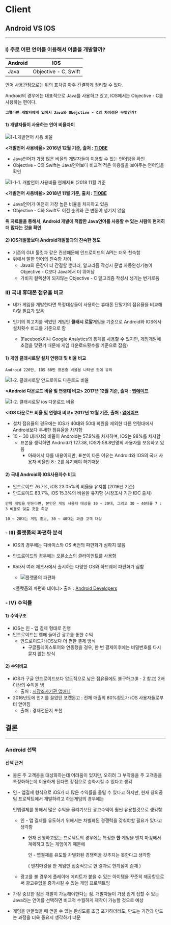 # Client
## Android VS IOS

* * *
### I) 주로 어떤 언어를 이용해서 어플을 개발할까?
 | Android     | IOS    |
|--------|-------|
| Java      |  Objective - C, Swift     |


언어 사용관점으로는 위의 표처럼 아주 간결하게 정리할 수 있다.

Android의 경우에는 대표적으로 Java를 사용하고 있고, IOS에서는 Objective - C를 사용하는 편이다.


 **`그렇다면 개발자에게 있어서 Java와 Obejctive - C의 차이점은 무엇인가?`**
 #### 1) 개발자들이 사용하는 언어 비율차이
![1-1.개발언어 사용 비율](https://user-images.githubusercontent.com/43811124/49524739-aa219580-f8ef-11e8-8c00-8d1898ddd522.PNG "width:30%; height: 20%")
  
 **<개발언어 사용비율> 2016년 12월 기준, 출처 : [TIOBE][1]**
   
   
  * Java언어가 가장 많은 비율의 개발자들이 이용할 수 있는 언어임을 확인
  * Objective - C와 Swift는 Java언어보다 비교적 적은 이용률을 보여주는 언어임을 확인

![1-1-1. 개발언어 사용비율 현재지표 (2018 11월 기준](https://user-images.githubusercontent.com/43811124/49524791-c291b000-f8ef-11e8-8e97-a23d6e2b4f24.PNG "width:30% height: 20%")

 **<개발언어 사용비율> 2018년 11월 기준, 출처 : [TIOBE][1]**


  * Java언어가 여전히 가장 높은 비율을 차지하고 있음
  * Objective - C와 Swift도 이전 순위와 큰 변동이 생기지 않음
  
  **위 자료들을 통해서, Android 개발에 적합한 Java언어를 사용할 수 있는 사람이 현저히 더 많다는 것을 확인**
  
  #### 2) IOS개발툴보다 Android개발툴과의 친숙한 정도
  - 기존의 GUI 툴킷과 같은 컨셉때문에 안드로이드의 API는 더욱 친숙함
  - 위에서 말한 언어의 친숙함 차이
    - Java의 문장이 더 간결할 뿐더러, 알고리즘 작성시 문법 자동완성기능이 Objective - C보다 Java에서 더 뛰어남
    - 가비지 컬렉션이 되지않는 Objective - C 알고리즘 작성시 생기는 번거로움


### Ⅱ) 국내 휴대폰 점유율 비교
* 내가 게임을 개발한다면 특정대상들이 사용하는 휴대폰 단말기의 점유율을 비교해야할 필요가 있음

* 인기의 최고치를 찍었던 게임인 **클래시 로얄**게임을 기준으로 Android와 IOS에서 설치횟수 비교를 기준으로 함

  * (Facebook이나 Google Analytics의 통계를 사용할 수 있지만, 게임개발에 초점을 맞췄기 때문에 게임 다운로드횟수를 기준으로 잡음)

#### 1) 게임 클래시로얄 설치 연령대 및 비율 비교
`Android 220만, IOS 60만 표본중 비율을 나타낸 것에 유의`

![1-2. 클래시로얄 안드로이드 다운로드 비율](https://user-images.githubusercontent.com/43811124/49528359-2a97c480-f8f7-11e8-8357-caca4c5787d3.PNG)

**<Android 다운로드 비율 및 연령대 비교> 2017년 12월 기준, 출처 : [앱에이프][2]**



![1-2. 클래시로얄 ios 다운로드 비율](https://user-images.githubusercontent.com/43811124/49528325-194eb800-f8f7-11e8-872f-30f0f68bac0d.PNG)

**<IOS 다운로드 비율 및 연령대 비교> 2017년 12월 기준, 출처 : [앱에이프][2]**


* 설치 점유율의 경우에는 IOS가 40대와 50대 회원을 제외한 다른 연령대에서 Android보다 우세한 점유율을 차지함
* 10 ~ 30 대까지의 비율이 Android는 57.9%를 차지하며, IOS는 98%를 차지함
  * 표본을 생각하면 Android가 127.38, IOS가 58.8만명의 사용자를 보유하고 있음
    * 아래에서 다룰 내용이지만, 표본이 다른 이유는 Android와 IOS의 국내 사용자 비율인 8 : 2를 유지해야 하기때문
#### 2) 국내 Android와 IOS사용자수 비교
* 안드로이드 76.7%, iOS 23.05%의 비율을 유지함 (2016년 기준)
* 안드로이드 83.7%, iOS 15.3%의 비율을 유지함 (시장조사 기관 IDC 출처)

`만약 게임을 만든다면, 본인은 게임 사용자 대상을 10 ~ 20대, 그리고 30 ~ 40대를 7 : 3 비율로 맞출 것을 희망`

`10 ~ 20대는 게임 홍보, 30 ~ 40대는 과금 고객 대상`


### - Ⅲ) 플랫폼의 파편화 분석
* iOS의 경우에는 디바이스와 OS 버전의 파편화가 심하지 않음
* 안드로이드의 경우에는 오픈소스의 클라이언트를 사용함
* 따라서 여러 제조사에서 출시하는 다양한 OS와 하드웨어 파편화가 심함
  * ![플랫폼의 파편화](https://user-images.githubusercontent.com/43811124/49530546-c75c6100-f8fb-11e8-8ad6-20bd13123072.PNG)
  
  <플랫폼의 파편화 데이터> 출처 : [Android Developers][3]
  

### - Ⅳ) 수익률

#### 1) 수익구조
* iOS는 인 - 앱 결제 형태로 진행
* 안드로이드는 앱에 들어간 광고를 통한 수익
  * 안드로이드가 iOS보다 더 편한 결제 방식
    * 구글플레이스토어와 연동했을 경우, 한 번 결제이후에는 비밀번호를 다시 묻지 않는 방식
    
    
#### 2) 수익비교 
* iOS가 구글 안드로이드보다 압도적으로 낮은 점유율에도 불구하고(Ⅱ - 2 참고) 2배 이상의 수익을 냄
  * 출처 : [시장조사기관 앱애니][4]
* 2016년도에 인기를 끌었던 포켓몬고 : 전체 매출의 80%정도가 iOS 사용자들로부터 얻어짐
  * 출처 : 경제전문지 포천
  
## 결론

* * *

### Android 선택

#### 선택 근거 

* 물론 주 고객층을 대상화하는데 어려움이 있지만, 오히려 그 부작용을 주 고객층을 특정화하는데 이용하게 된다면 장점으로 승화시킬 수 있다고 생각

* 인 - 앱결제 형식으로 iOS가 더 많은 수익률을 올릴 수 있다고 하지만, 현재 창의공 팀 프로젝트에서 개발하려고 하는게임의 경우에는
  
  인앱결제를 통해서 많은 수익을 올리기보단 광고수익이 훨씬 유용할것으로 생각함
   * 인 - 앱 결제를 유도하기 위해서는 차별화된 경쟁력을 갖춰야할 필요가 있다고 생각함
     * 현재 진행하고있는 프로젝트의 경우에는 특정한 **한** 게임을 벤치 마킹해서 계획하고 있는 게임이기 때문에
     
       인 - 앱결제를 유도할 차별화된 경쟁력을 갖추지는 못한다고 생각함 
       
       ( 벤치마킹을 한 게임만 집중적으로 한 결과로 한계점이 존재 )
     
   * 광고를 볼 경우에 플레이에 메리트가 붙을 수 있는 아이템을 꾸준히 제공함으로써 광고유입을 증가시킬 수 있는 게임 프로젝트임
   
* 가장 중요한 점은 개발이 가능해야한다는 점. 개발자들이 가장 쉽게 접할 수 있는 Java라는 언어를 선택하면
  비교적 수월하게 제작이 가능할 것으로 예상
* 게임을 만들었을 때 얻을 수 있는 완성도를 조금 포기하더라도, 만드는 기간과 만드는 과정을 더욱 중요시 생각하기 떄문
  


[1]: https://www.tiobe.com/tiobe-index/
[2]: https://ko.lab.appa.pe/2018-01/ios-supercell.html
[3]: https://developer.android.com/about/dashboards/#Screens
[4]: http://businesspost.co.kr/BP?command=print&idxno=31067
